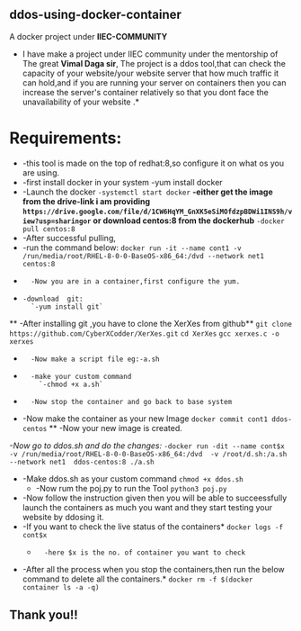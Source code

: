 ## ddos-using-docker-container
A docker project under **IIEC-COMMUNITY**
 *  I have make a project under IIEC community under the mentorship of The great **Vimal Daga sir**, 
    The project is a ddos tool,that can check the capacity of your website/your website server that how much traffic it can hold,and if you are running your server on containers then you can increase the server's container relatively so that you dont face the unavailability of your website .* 
# Requirements:

*  -this tool is made on the top of redhat:8,so configure it on what os you are using.
 * -first install docker in your system
      -yum install docker
  * -Launch the docker
        `-systemctl start docker`
 **-either get the image  from the drive-link i am providing `https://drive.google.com/file/d/1CW6HqYM_GnXK5eSiMOfdzpBDWi1INS9h/view?usp=sharingor` or download centos:8 from the dockerhub**
       `-docker pull centos:8`
   *  -After successful pulling,
   *  -run the command below:
       `docker run -it --name cont1 -v /run/media/root/RHEL-8-0-0-BaseOS-x86_64:/dvd --network net1  centos:8` 
   *       -Now you are in a container,first configure the yum.
   *     -download  git:
           `-yum install git`
   **      -After installing git ,you have to clone the XerXes from github**
       `git clone https://github.com/CyberXCodder/XerXes.git`
            `cd XerXes`
            `gcc xerxes.c -o xerxes`
   *       -Now make a script file eg:-a.sh
   *       -make your custom command 
             `-chmod +x a.sh`
   *       -Now stop the container and go back to base system 
   * -Now make the container as your new Image
      `docker commit cont1 ddos-centos`
   ** -Now your new image is created.
   
      
*-Now go to ddos.sh and do the changes:*
   `-docker run -dit --name cont$x -v /run/media/root/RHEL-8-0-0-BaseOS-x86_64:/dvd  -v /root/d.sh:/a.sh --network net1  ddos-centos:8 ./a.sh`
* -Make ddos.sh as your custom command
   `chmod +x ddos.sh`
  * -Now rum the poj.py to run the Tool
   `python3 poj.py`
* -Now follow the instruction given then you will be able to succeessfully launch the containers as much you want and they start testing your website by ddosing it.
* -If you want to check the live status of the containers*
   `docker logs -f cont$x`
  *       -here $x is the no. of container you want to check
* -After all the process when you stop the containers,then run the below command to delete all the containers.*
  `docker rm -f $(docker container ls -a -q)`
    
    
## Thank you!!
        
